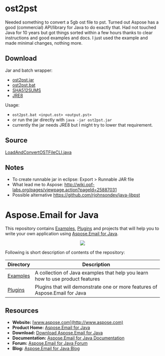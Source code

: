 # ost2pst

Needed something to convert a 5gb ost file to pst. Turned out Aspose has a good (commercial) API/library for Java to do exactly that.
Had not touched Java for 10 years but got things sorted within a few hours thanks to clear instructions and good examples and docs. I just used the example and made minimal changes, nothing more.

## Download 

Jar and batch wrapper:
* [ost2pst.jar](ost2pst.jar)
* [ost2pst.bat](ost2pst.bat)
* [SHA512SUMS](SHA512SUMS)
* [JRE8](http://www.oracle.com/technetwork/java/javase/downloads/jre8-downloads-2133155.html)

Usage: 
* ```ost2pst.bat <input.ost> <output.pst>```
* or run the jar directly with ```java -jar ost2pst.jar```
* currently the jar needs JRE8 but I might try to lower that requirement.

## Source

[LoadAndConvertOSTFileCLI.java](Examples/src/main/java/LoadAndConvertOSTFileCLI.java)

## Notes

* To create runnable jar in eclipse: Export > Runnable JAR file
* What lead me to Aspose: http://wiki.opf-labs.org/pages/viewpage.action?pageId=25887031
* Possible  alternative https://github.com/rjohnsondev/java-libpst

# Aspose.Email for Java

This repository contains [Examples](Examples), [Plugins](Plugins) and projects that will help you to write your own application using [Aspose.Email for Java](https://www.aspose.com/products/email/java).

<p align="center">
  <a title="Download complete Aspose.Email for Java source code" href="https://github.com/asposeemail/Aspose_Email_Java/archive/master.zip">
    <img src="http://i.imgur.com/hwNhrGZ.png" />
  </a>
</p>

Following is short description of contents of the repository: 

Directory  | Description
---------- | -----------
[Examples](Examples)  | A collection of Java examples that help you learn how to use product features
[Plugins](Plugins)  | Plugins that will demonstrate one or more features of Aspose.Email for Java

## Resources

+ **Website:** [www.aspose.com](http://www.aspose.com)
+ **Product Home:** [Aspose.Email for Java](https://www.aspose.com/products/email/java)
+ **Download:** [Download Aspose.Email for Java](https://downloads.aspose.com/email/java)
+ **Documentation:** [Aspose.Email for Java Documentation](https://docs.aspose.com/display/emailjava/Home)
+ **Forum:** [Aspose.Email for Java Forum](http://www.aspose.com/community/forums/aspose.email-product-family/188/showforum.aspx)
+ **Blog:** [Aspose.Email for Java Blog](http://www.aspose.com/blogs/aspose-products/aspose-email-product-family.html)
